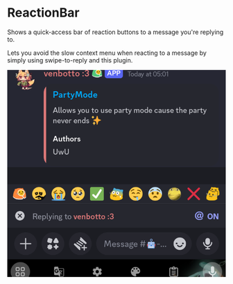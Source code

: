 # ReactionBar

Shows a quick-access bar of reaction buttons to a message you're replying to.

Lets you avoid the slow context menu when reacting to a message by simply using swipe-to-reply and this plugin.

![](./showcase0.png)
